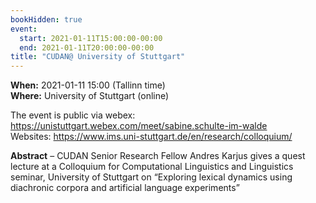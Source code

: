 ```yaml
---
bookHidden: true
event:
  start: 2021-01-11T15:00:00-00:00
  end: 2021-01-11T20:00:00-00:00
title: "CUDAN@ University of Stuttgart"
---
```


**When:** 2021-01-11 15:00 (Tallinn time)  
**Where:** University of Stuttgart (online)  

The event is public via webex: https://unistuttgart.webex.com/meet/sabine.schulte-im-walde  
Websites: https://www.ims.uni-stuttgart.de/en/research/colloquium/ 

<!--more-->
**Abstract** – CUDAN Senior Research Fellow Andres Karjus gives a quest lecture at a Colloquium for Computational Linguistics and Linguistics seminar, University of Stuttgart on “Exploring lexical dynamics using diachronic corpora and artificial language experiments”